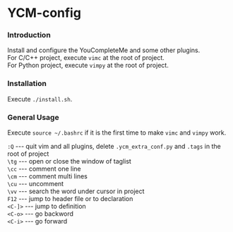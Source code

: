 YCM-config
==========================


### Introduction ###
Install and configure the YouCompleteMe and some other plugins.<br>
For C/C++ project, execute `vimc` at the root of project.<br>
For Python project, execute `vimpy` at the root of project.


### Installation ###
Execute `./install.sh`.<br>


### General Usage ###
Execute `source ~/.bashrc` if it is the first time to make `vimc` and `vimpy` work.

`:Q`    --- quit vim and all plugins, delete `.ycm_extra_conf.py` and `.tags` in the root of project<br>
`\tg`   --- open or close the window of taglist<br>
`\cc`   --- comment one line<br>
`\cm`   --- comment multi lines<br>
`\cu`   --- uncomment<br>
`\vv`   --- search the word under cursor in project<br>
`F12`   --- jump to header file or to declaration<br>
`<C-]>` --- jump to definition<br>
`<C-o>` --- go backword<br>
`<C-i>` --- go forward<br>
